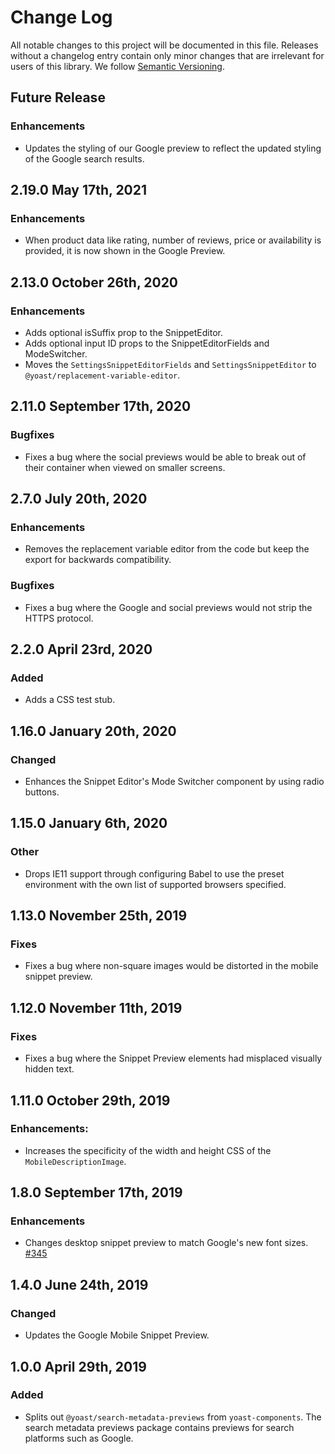 # Change Log

All notable changes to this project will be documented in this file. Releases without a changelog entry contain only minor changes that are irrelevant for users of this library.
We follow [Semantic Versioning](http://semver.org/).

## Future Release
### Enhancements
* Updates the styling of our Google preview to reflect the updated styling of the Google search results.


## 2.19.0 May 17th, 2021
### Enhancements
* When product data like rating, number of reviews, price or availability is provided, it is now shown in the Google Preview.

## 2.13.0 October 26th, 2020
### Enhancements
* Adds optional isSuffix prop to the SnippetEditor.
* Adds optional input ID props to the SnippetEditorFields and ModeSwitcher.
* Moves the `SettingsSnippetEditorFields` and `SettingsSnippetEditor` to `@yoast/replacement-variable-editor`.

## 2.11.0 September 17th, 2020
### Bugfixes
* Fixes a bug where the social previews would be able to break out of their container when viewed on smaller screens.

## 2.7.0 July 20th, 2020
### Enhancements
* Removes the replacement variable editor from the code but keep the export for backwards compatibility.

### Bugfixes
* Fixes a bug where the Google and social previews would not strip the HTTPS protocol.

## 2.2.0 April 23rd, 2020
### Added
* Adds a CSS test stub.

## 1.16.0 January 20th, 2020
### Changed
* Enhances the Snippet Editor's Mode Switcher component by using radio buttons.

## 1.15.0 January 6th, 2020
### Other
* Drops IE11 support through configuring Babel to use the preset environment with the own list of supported browsers specified.

## 1.13.0 November 25th, 2019
### Fixes
 * Fixes a bug where non-square images would be distorted in the mobile snippet preview.

## 1.12.0 November 11th, 2019
### Fixes
 * Fixes a bug where the Snippet Preview elements had misplaced visually hidden text.

## 1.11.0 October 29th, 2019
### Enhancements:
 * Increases the specificity of the width and height CSS of the `MobileDescriptionImage`.

## 1.8.0 September 17th, 2019
### Enhancements
* Changes desktop snippet preview to match Google's new font sizes. [#345](https://github.com/Yoast/javascript/pull/345)

## 1.4.0 June 24th, 2019
### Changed
* Updates the Google Mobile Snippet Preview.

## 1.0.0 April 29th, 2019
### Added
* Splits out `@yoast/search-metadata-previews` from `yoast-components`. The search metadata previews package contains previews for search platforms such as Google.
